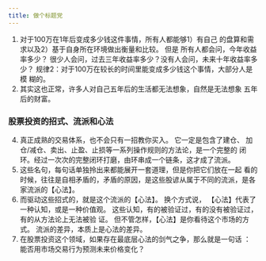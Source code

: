 ```yaml
---
title: 做个标题党
---
```


1. 对于100万在1年后变成多少钱这件事情，所有人都能够1）有自己
   的盘算和需求以及2）基于自身所在环境做出衡量和比较。
   但是
   所有人都会问，今年收益率多少？
   很少人会问，过去三年收益率多少？没有人会问，未来十年收益率多少？
   规律2：对于100万在较长的时间里能变成多少钱这个事情，大部分人是模
   糊的。
2. 其实这也正常，许多人对自己五年后的生活都无法想象，自然是无法想象
   五年后的财富。

### 股票投资的招式、流派和心法

4. 真正成熟的交易体系，也不会只有一招教你买入。 它一定是包含了建仓、
   加仓/减仓、卖出、止盈、止损等一系列操作规则的方法论，是一个完整的
   闭环。经过一次次的完整闭环打磨，由环串成一个链条，这才成了流派。
5. 这些名句，每句话单独拎出来都能展开一套道理，但是你把它们放在一起
   看的时候，往往是自相矛盾的，矛盾的原因，是这些股谚从属于不同的流派，是各家流派的【心法】。
6. 而驱动这些招式的，就是这个流派的【心法】。
   换个方式说， 【心法】代表了一种认知，或是一种价值观。
   这些认知，有的被验证过，有的没有被验证过，有的从方法论上无法被验
   证。
   但不管怎样，【心法】是你看待这个市场的方式。
   流派的差异，本质上是心法的差异。
7. 在股票投资这个领域，如果存在最底层心法的剑气之争，那么就是一句话 ： 能否用市场交易行为预测未来价格变化？
 
